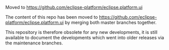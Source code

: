 Moved to https://github.com/eclipse-platform/eclipse.platform.ui

The content of this repo has been moved to https://github.com/eclipse-platform/eclipse.platform.ui by merging both master branches together.

This repository is therefore obsolete for any new developments, it is still available to document the developments which went into older releases via the maintenance branches.